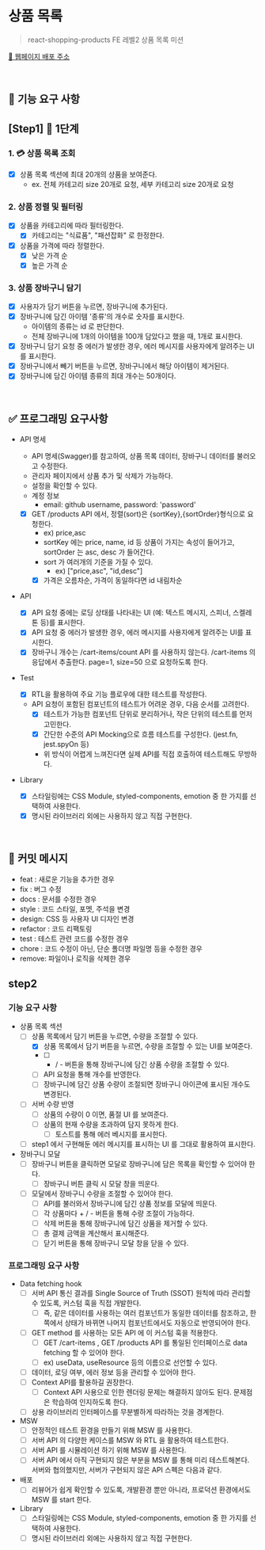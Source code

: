 # 상품 목록

> react-shopping-products
> FE 레벨2 상품 목록 미션

[🔗 웹페이지 배포 주소](https://thgml05.github.io/react-shopping-products)

<br>

## 🎯 기능 요구 사항

## [Step1] 🎨 1단계

### 1. 💳 상품 목록 조회

- [x] 상품 목록 섹션에 최대 20개의 상품을 보여준다.
  - ex. 전체 카테고리 size 20개로 요청, 세부 카테고리 size 20개로 요청

### 2. 상품 정렬 및 필터링

- [x] 상품을 카테고리에 따라 필터링한다.
  - [x] 카테고리는 "식료품", "패션잡화" 로 한정한다.
- [x] 상품을 가격에 따라 정렬한다.
  - [x] 낮은 가격 순
  - [x] 높은 가격 순

### 3. 상품 장바구니 담기

- [x] 사용자가 담기 버튼을 누르면, 장바구니에 추가된다.
- [x] 장바구니에 담긴 아이템 '종류'의 개수로 숫자를 표시한다.
  - 아이템의 종류는 id 로 판단한다.
  - 전체 장바구니에 1개의 아이템을 100개 담았다고 했을 때, 1개로 표시한다.
- [x] 장바구니 담기 요청 중 에러가 발생한 경우, 에러 메시지를 사용자에게 알려주는 UI를 표시한다.
- [x] 장바구니에서 빼기 버튼을 누르면, 장바구니에서 해당 아이템이 제거된다.
- [x] 장바구니에 담긴 아이템 종류의 최대 개수는 50개이다.

<br>

## ✅ 프로그래밍 요구사항

- API 명세

  - API 명세(Swagger)를 참고하여, 상품 목록 데이터, 장바구니 데이터를 불러오고 수정한다.
  - 관리자 페이지에서 상품 추가 및 삭제가 가능하다.
  - 설정을 확인할 수 있다.
  - 계정 정보
    - email: github username, password: 'password'
  - [x] GET /products API 에서, 정렬(sort)은 {sortKey},{sortOrder}형식으로 요청한다.
    - ex) price,asc
    - sortKey 에는 price, name, id 등 상품이 가지는 속성이 들어가고, sortOrder 는 asc, desc 가 들어간다.
    - sort 가 여러개의 기준을 가질 수 있다.
      - ex) ["price,asc", "id,desc"]
    - [x] 가격은 오름차순, 가격이 동일하다면 id 내림차순

- API

  - [x] API 요청 중에는 로딩 상태를 나타내는 UI (예: 텍스트 메시지, 스피너, 스켈레톤 등)를 표시한다.
  - [x] API 요청 중 에러가 발생한 경우, 에러 메시지를 사용자에게 알려주는 UI를 표시한다.
  - [x] 장바구니 개수는 /cart-items/count API 를 사용하지 않는다. /cart-items 의 응답에서 추출한다. page=1, size=50 으로 요청하도록 한다.

- Test

  - [x] RTL을 활용하여 주요 기능 플로우에 대한 테스트를 작성한다.
  - API 요청이 포함된 컴포넌트의 테스트가 어려운 경우, 다음 순서를 고려한다.
    - [x] 테스트가 가능한 컴포넌트 단위로 분리하거나, 작은 단위의 테스트를 먼저 고민한다.
    - [x] 간단한 수준의 API Mocking으로 흐름 테스트를 구성한다. (jest.fn, jest.spyOn 등)
    - 위 방식이 어렵게 느껴진다면 실제 API를 직접 호출하여 테스트해도 무방하다.

- Library
  - [x] 스타일링에는 CSS Module, styled-components, emotion 중 한 가지를 선택하여 사용한다.
  - [x] 명시된 라이브러리 외에는 사용하지 않고 직접 구현한다.

<br>

## 📝 커밋 메시지

- feat : 새로운 기능을 추가한 경우
- fix : 버그 수정
- docs : 문서를 수정한 경우
- style : 코드 스타일, 포멧, 주석을 변경
- design: CSS 등 사용자 UI 디자인 변경
- refactor : 코드 리팩토링
- test : 테스트 관련 코드를 수정한 경우
- chore : 코드 수정이 아닌, 단순 폴더명 파일명 등을 수정한 경우
- remove: 파일이나 로직을 삭제한 경우

## step2

### 기능 요구 사항

- 상품 목록 섹션
  - [ ] 상품 목록에서 담기 버튼을 누르면, 수량을 조절할 수 있다.
    - [x] 상품 목록에서 담기 버튼을 누르면, 수량을 조절할 수 있는 UI를 보여준다.
    - [ ] - / - 버튼을 통해 장바구니에 담긴 상품 수량을 조절할 수 있다.
    - [ ] API 요청을 통해 개수를 반영한다.
    - [ ] 장바구니에 담긴 상품 수량이 조절되면 장바구니 아이콘에 표시된 개수도 변경된다.
  - [ ] 서버 수량 반영
    - [ ] 상품의 수량이 0 이면, 품절 UI 를 보여준다.
    - [ ] 상품의 현재 수량을 초과하여 담지 못하게 한다.
      - [ ] 토스트를 통해 에러 베시지를 표시한다.
  - [ ] step1 에서 구현해둔 에러 메시지를 표시하는 UI 를 그대로 활용하여 표시한다.
- 장바구니 모달
  - [ ] 장바구니 버튼을 클릭하면 모달로 장바구니에 담은 목록을 확인할 수 있어야 한다.
    - [ ] 장바구니 버튼 클릭 시 모달 창을 띄운다.
  - [ ] 모달에서 장바구니 수량을 조절할 수 있어야 한다.
    - [ ] API를 불러와서 장바구니에 담긴 상품 정보를 모달에 띄운다.
    - [ ] 각 상품마다 + / - 버튼을 통해 수량 조절이 가능하다.
    - [ ] 삭제 버튼을 통해 장바구니에 담긴 상품을 제거할 수 있다.
    - [ ] 총 결제 금액을 계산해서 표시해준다.
    - [ ] 닫기 버튼을 통해 장바구니 모달 창을 닫을 수 있다.

### 프로그래밍 요구 사항

- Data fetching hook
  - [ ] 서버 API 통신 결과를 Single Source of Truth (SSOT) 원칙에 따라 관리할 수 있도록, 커스텀 훅을 직접 개발한다.
    - [ ] 즉, 같은 데이터를 사용하는 여러 컴포넌트가 동일한 데이터를 참조하고, 한쪽에서 상태가 바뀌면 나머지 컴포넌트에서도 자동으로 반영되어야 한다.
  - [ ] GET method 를 사용하는 모든 API 에 이 커스텀 훅을 적용한다.
    - [ ] GET /cart-items , GET /products API 를 통일된 인터페이스로 data fetching 할 수 있어야 한다.
    - [ ] ex) useData, useResource 등의 이름으로 선언할 수 있다.
  - [ ] 데이터, 로딩 여부, 에러 정보 등을 관리할 수 있어야 한다.
  - [ ] Context API를 활용하길 권장한다.
    - [ ] Context API 사용으로 인한 렌더링 문제는 해결하지 않아도 된다. 문제점은 학습하여 인지하도록 한다.
  - [ ] 상용 라이브러리 인터페이스를 무분별하게 따라하는 것을 경계한다.
- MSW
  - [ ] 안정적인 테스트 환경을 만들기 위해 MSW 를 사용한다.
  - [ ] 서버 API 의 다양한 케이스를 MSW 와 RTL 을 활용하여 테스트한다.
  - [ ] 서버 API 를 시뮬레이션 하기 위해 MSW 를 사용한다.
  - [ ] 서버 API 에서 아직 구현되지 않은 부분을 MSW 를 통해 미리 테스트해본다. 서버와 협의했지만, 서버가 구현되지 않은 API 스펙은 다음과 같다.
- 배포
  - [ ] 리뷰어가 쉽게 확인할 수 있도록, 개발환경 뿐만 아니라, 프로덕션 환경에서도 MSW 를 start 한다.
- Library
  - [ ] 스타일링에는 CSS Module, styled-components, emotion 중 한 가지를 선택하여 사용한다.
  - [ ] 명시된 라이브러리 외에는 사용하지 않고 직접 구현한다.
